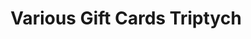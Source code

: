 ---
inv_num: 2017-028
add_credit:
url: 2017-028-various-gift-cards-triptych
title: Various Gift Cards Triptych
year: '2017'
display_year: '2017'
medium: Inkjet print on paper
dims: 11 x 25.5 in
pitch:
ps:
live_url:
youtube:
related_code:
subheading:
download:
commission:
related:
layout: things-i-made
---
